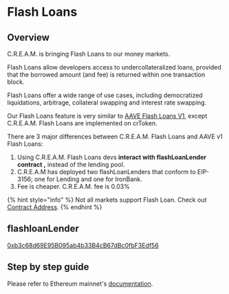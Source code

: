# Flash Loans

## Overview

C.R.E.A.M. is bringing Flash Loans to our money markets.

Flash Loans allow developers access to undercollateralized loans, provided that the borrowed amount (and fee) is returned within one transaction block.

Flash Loans offer a wide range of use cases, including democratized liquidations, arbitrage, collateral swapping and interest rate swapping.

Our Flash Loans feature is very similar to [AAVE Flash Loans V1](https://aave.com/flash-loans), except C.R.E.A.M. Flash Loans are implemented on crToken.

There are 3 major differences between C.R.E.A.M. Flash Loans and AAVE v1 Flash Loans:

1. Using C.R.E.A.M. Flash Loans devs **interact with flashLoanLender contract ,** instead of the lending pool.
2. C.R.E.A.M has deployed two flashLoanLenders that conform to EIP-3156; one for Lending and one for IronBank.
3. Fee is cheaper. C.R.E.A.M. fee is 0.03%

{% hint style="info" %}
Not all markets support Flash Loan. Check out [Contract Address](lending/lending-contract-address.md#crtoken-address).
{% endhint %}

## flashloanLender

[0xb3c68d69E95B095ab4b33B4cB67dBc0fbF3Edf56](https://polygonscan.com/address/0xb3c68d69E95B095ab4b33B4cB67dBc0fbF3Edf56)

## Step by step guide

Please refer to Ethereum mainnet's [documentation](https://docs.cream.finance/flash-loans-1/flash-loans-eip-3156).
